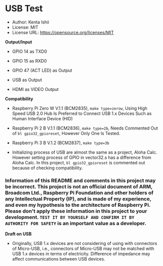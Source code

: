 # USB Test

* Author: Kenta Ishii
* License: MIT
* License URL: https://opensource.org/licenses/MIT

**Output/Input**

* GPIO 14 as TXD0

* GPIO 15 as RXD0

* GPIO 47 (ACT LED) as Output

* USB as Output

* HDMI as VIDEO Output

**Compatibility**

* Raspberry Pi Zero W V.1.1 (BCM2835), `make type=zerow`, Using High Speed USB 2.0 Hub Is Preferred to Connect USB 1.x Devices Such as Human Interface Device (HID)

* Raspberry Pi 2 B V.1.1 (BCM2836), `make type=2b`, Needs Commented Out of `bl gpio32_gpioreset`, However Only One Is Tested.

* Raspberry Pi 3 B V.1.2 (BCM2837), `make type=3b`

* Initializing process of USB are almost the same as a project, Aloha Calc. However setting process of GPIO in vector32.s has a difference from Aloha Calc. In this project, `bl gpio32_gpioreset` is commented out because of checking compatibility.

### Information of this README and comments in this project may be incorrect. This project is not an official document of ARM, Broadcom Ltd., Raspberry Pi Foundation and other holders of any Intellectual Property (IP), and is made of my experience, and even my hypothesis to the architecture of Raspberry Pi. Please don't apply these information in this project to your development. `TEST IT BY YOURSELF AND CONFIRM IT BY AUTHORITY FOR SAFETY` is an important value as a developer.

**Draft on USB**

* Originally, USB 1.x devices are not considering of using with connectors of Micro-USB, i.e., connectors of Micro-USB may not be matched with USB 1.x devices in terms of electricity. Difference of impedance may affect communications between USB devices.